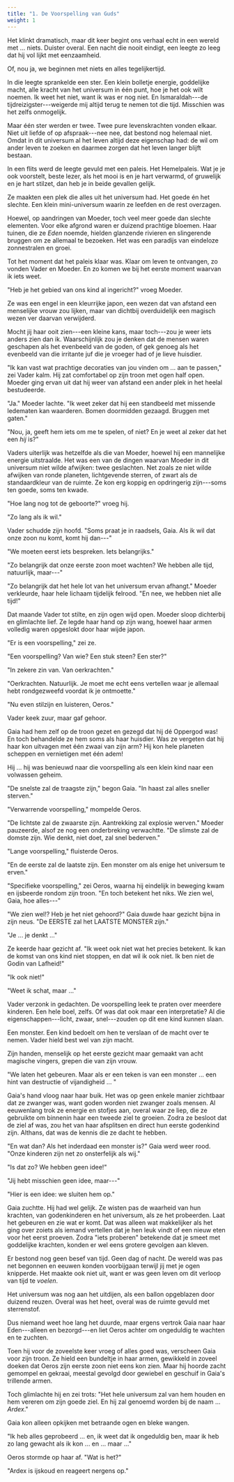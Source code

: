 ```yaml
---
title: "1. De Voorspelling van Guds"
weight: 1
---
```


Het klinkt dramatisch, maar dit keer begint ons verhaal echt in een wereld met ... niets. Duister overal. Een nacht die nooit eindigt, een leegte zo leeg dat hij vol lijkt met eenzaamheid. 

Of, nou ja, we beginnen met niets en alles tegelijkertijd.

In die leegte sprankelde een ster. Een klein bolletje energie, goddelijke macht, alle kracht van het universum in één punt, hoe je het ook wilt noemen. Ik weet het niet, want ik was er nog niet. En Ismaraldah---de tijdreizigster---weigerde mij altijd terug te nemen tot die tijd. Misschien was het zelfs onmogelijk.

Maar één ster werden er twee. Twee pure levenskrachten vonden elkaar. Niet uit liefde of op afspraak---nee nee, dat bestond nog helemaal niet. Omdat in dit universum al het leven altijd deze eigenschap had: de wil om ander leven te zoeken en daarmee zorgen dat het leven langer blijft bestaan.

In een flits werd de leegte gevuld met een paleis. Het Hemelpaleis. Wat je je ook voorstelt, beste lezer, als het mooi is en je hart verwarmd, of gruwelijk en je hart stilzet, dan heb je in beide gevallen gelijk. 

Ze maakten een plek die alles uit het universum had. Het goede én het slechte. Een klein mini-universum waarin ze leefden en de rest overzagen. 

Hoewel, op aandringen van Moeder, toch veel meer goede dan slechte elementen. Voor elke afgrond waren er duizend prachtige bloemen. Haar tuinen, die ze _Eden_ noemde, hielden glanzende rivieren en slingerende bruggen om ze allemaal te bezoeken. Het was een paradijs van eindeloze zonnestralen en groei.

Tot het moment dat het paleis klaar was. Klaar om leven te ontvangen, zo vonden Vader en Moeder. En zo komen we bij het eerste moment waarvan ik iets weet.

"Heb je het gebied van ons kind al ingericht?" vroeg Moeder. 

Ze was een engel in een kleurrijke japon, een wezen dat van afstand een menselijke vrouw zou lijken, maar van dichtbij overduidelijk een magisch wezen ver daarvan verwijderd. 

Mocht jij haar ooit zien---een kleine kans, maar toch---zou je weer iets anders zien dan ik. Waarschijnlijk zou je denken dat de mensen waren geschapen als het evenbeeld van de goden, of gek genoeg als het evenbeeld van die irritante juf die je vroeger had of je lieve huisdier.

"Ik kan vast wat prachtige decoraties van jou vinden om ... aan te passen," zei Vader kalm. Hij zat comfortabel op zijn troon met ogen half open. Moeder ging ervan uit dat hij weer van afstand een ander plek in het heelal bestudeerde.

"Ja." Moeder lachte. "Ik weet zeker dat hij een standbeeld met missende ledematen kan waarderen. Bomen doormidden gezaagd. Bruggen met gaten."

"Nou, ja, geeft hem iets om me te spelen, of niet? En je weet al zeker dat het een _hij_ is?"

Vaders uiterlijk was hetzelfde als die van Moeder, hoewel hij een mannelijke energie uitstraalde. Het was een van de dingen waarvan Moeder in dit universum niet wilde afwijken: twee geslachten. Net zoals ze niet wilde afwijken van ronde planeten, lichtgevende sterren, of zwart als de standaardkleur van de ruimte. Ze kon erg koppig en opdringerig zijn---soms ten goede, soms ten kwade.

"Hoe lang nog tot de geboorte?" vroeg hij.

"Zo lang als ik wil."

Vader schudde zijn hoofd. "Soms praat je in raadsels, Gaia. Als ik wil dat onze zoon nu komt, komt hij dan---"

"We moeten eerst iets bespreken. Iets belangrijks."

"Zo belangrijk dat onze eerste zoon moet wachten? We hebben alle tijd, natuurlijk, maar---"

"Zo belangrijk dat het hele lot van het universum ervan afhangt." Moeder verkleurde, haar hele lichaam tijdelijk felrood. "En nee, we hebben niet alle tijd!"

Dat maande Vader tot stilte, en zijn ogen wijd open. Moeder sloop dichterbij en glimlachte lief. Ze legde haar hand op zijn wang, hoewel haar armen volledig waren opgeslokt door haar wijde japon.

"Er is een voorspelling," zei ze.

"Een voorspelling? Van wie? Een stuk steen? Een ster?"

"In zekere zin van. Van oerkrachten."

"Oerkrachten. Natuurlijk. Je moet me echt eens vertellen waar je allemaal hebt rondgezweefd voordat ik je ontmoette."

"Nu even stilzijn en luisteren, Oeros." 

Vader keek zuur, maar gaf gehoor. 

Gaia had hem zelf op de troon gezet en gezegd dat hij dé Oppergod was! En toch behandelde ze hem soms als haar huisdier. Was ze vergeten dat hij haar kon uitvagen met één zwaai van zijn arm? Hij kon hele planeten scheppen en vernietigen met één adem! 

Hij ... hij was benieuwd naar die voorspelling als een klein kind naar een volwassen geheim.

"De snelste zal de traagste zijn," begon Gaia. "In haast zal alles sneller sterven."

"Verwarrende voorspelling," mompelde Oeros.

"De lichtste zal de zwaarste zijn. Aantrekking zal explosie werven." Moeder pauzeerde, alsof ze nog een onderbreking verwachtte. "De slimste zal de domste zijn. Wie denkt, niet doet, zal snel bederven."

"Lange voorspelling," fluisterde Oeros.

"En de eerste zal de laatste zijn. Een monster om als enige het universum te erven."

"Specifieke voorspelling," zei Oeros, waarna hij eindelijk in beweging kwam en ijsbeerde rondom zijn troon. "En toch betekent het niks. We zien wel, Gaia, hoe alles---"

"We zien wel!? Heb je het niet gehoord?" Gaia duwde haar gezicht bijna in zijn neus. "De EERSTE zal het LAATSTE MONSTER zijn."

"Je ... je denkt ..."

Ze keerde haar gezicht af. "Ik weet ook niet wat het precies betekent. Ik kan de komst van ons kind niet stoppen, en dat wil ik ook niet. Ik ben niet de Godin van Lafheid!"

"Ik ook niet!"

"Weet ik schat, maar ..."

Vader verzonk in gedachten. De voorspelling leek te praten over meerdere kinderen. Een hele boel, zelfs. Of was dat ook maar een interpretatie? Al die eigenschappen---licht, zwaar, snel---zouden op dit ene kind kunnen slaan. 

Een monster. Een kind bedoelt om hen te verslaan of de macht over te nemen. Vader hield best wel van zijn macht.

Zijn handen, menselijk op het eerste gezicht maar gemaakt van acht magische vingers, grepen die van zijn vrouw.

"We laten het gebeuren. Maar als er een teken is van een monster ... een hint van destructie of vijandigheid ... "

Gaia's hand vloog naar haar buik. Het was op geen enkele manier zichtbaar dat ze zwanger was, want goden worden niet zwanger zoals mensen. Al eeuwenlang trok ze energie en stofjes aan, overal waar ze liep, die ze gebruikte om binnenin haar een tweede ziel te groeien. Zodra ze besloot dat de ziel af was, zou het van haar afsplitsen en direct hun eerste godenkind zijn. Althans, dat was de kennis die ze dacht te hebben. 

"En wat dan? Als het inderdaad een monster is?" Gaia werd weer rood. "Onze kinderen zijn net zo onsterfelijk als wij."

"Is dat zo? We hebben geen idee!"

"Jij hebt misschien geen idee, maar---"

"Hier is een idee: we sluiten hem op."

Gaia zuchtte. Hij had wel gelijk. Ze wisten pas de waarheid van hun krachten, van godenkinderen en het universum, als ze het probeerden. Laat het gebeuren en zie wat er komt. Dat was alleen wat makkelijker als het ging over zoiets als iemand vertellen dat je hen leuk vindt of een nieuw eten voor het eerst proeven. Zodra "iets proberen" betekende dat je smeet met goddelijke krachten, konden er wel eens grotere gevolgen aan kleven. 

Er bestond nog geen besef van tijd. Geen dag of nacht. De wereld was pas net begonnen en eeuwen konden voorbijgaan terwijl jij met je ogen knipperde. Het maakte ook niet uit, want er was geen leven om dit verloop van tijd te _voelen_.

Het universum was nog aan het uitdijen, als een ballon opgeblazen door duizend reuzen. Overal was het heet, overal was de ruimte gevuld met sterrenstof.

Dus niemand weet hoe lang het duurde, maar ergens vertrok Gaia naar haar Eden---alleen en bezorgd---en liet Oeros achter om ongeduldig te wachten en te zuchten.

Toen hij voor de zoveelste keer vroeg of alles goed was, verscheen Gaia voor zijn troon. Ze hield een bundeltje in haar armen, gewikkeld in zoveel doeken dat Oeros zijn eerste zoon niet eens kon zien. Maar hij hoorde zacht gemompel en gekraai, meestal gevolgd door gewiebel en geschuif in Gaia's trillende armen.

Toch glimlachte hij en zei trots: "Het hele universum zal van hem houden en hem vereren om zijn goede ziel. En hij zal genoemd worden bij de naam ... _Ardex_."

Gaia kon alleen opkijken met betraande ogen en bleke wangen.

"Ik heb alles geprobeerd ... en, ik weet dat ik ongeduldig ben, maar ik heb zo lang gewacht als ik kon ... en ... maar ..."

Oeros stormde op haar af. "Wat is het?"

"Ardex is ijskoud en reageert nergens op."

